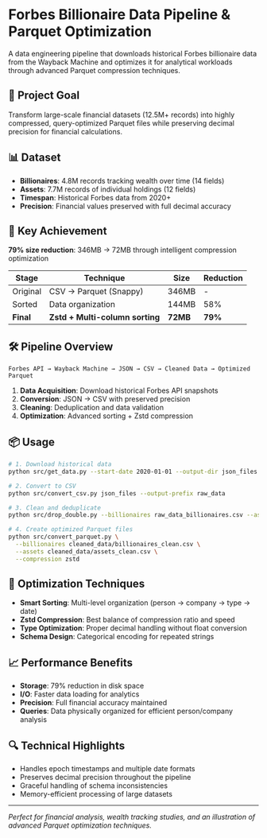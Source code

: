 # Forbes Billionaire Data Pipeline & Parquet Optimization

A data engineering pipeline that downloads historical Forbes billionaire data from the Wayback Machine and optimizes it for analytical workloads through advanced Parquet compression techniques.

## 🎯 Project Goal

Transform large-scale financial datasets (12.5M+ records) into highly compressed, query-optimized Parquet files while preserving decimal precision for financial calculations.

## 📊 Dataset

- **Billionaires**: 4.8M records tracking wealth over time (14 fields)
- **Assets**: 7.7M records of individual holdings (12 fields)
- **Timespan**: Historical Forbes data from 2020+
- **Precision**: Financial values preserved with full decimal accuracy

## 🚀 Key Achievement

**79% size reduction**: 346MB → 72MB through intelligent compression optimization

| Stage | Technique | Size | Reduction |
|-------|-----------|------|-----------|
| Original | CSV → Parquet (Snappy) | 346MB | - |
| Sorted | Data organization | 144MB | 58% |
| **Final** | **Zstd + Multi-column sorting** | **72MB** | **79%** |

## 🛠️ Pipeline Overview

```
Forbes API → Wayback Machine → JSON → CSV → Cleaned Data → Optimized Parquet
```

1. **Data Acquisition**: Download historical Forbes API snapshots
2. **Conversion**: JSON → CSV with preserved precision
3. **Cleaning**: Deduplication and data validation
4. **Optimization**: Advanced sorting + Zstd compression

## 📦 Usage

```bash
# 1. Download historical data
python src/get_data.py --start-date 2020-01-01 --output-dir json_files

# 2. Convert to CSV
python src/convert_csv.py json_files --output-prefix raw_data

# 3. Clean and deduplicate
python src/drop_double.py --billionaires raw_data_billionaires.csv --assets raw_data_assets.csv

# 4. Create optimized Parquet files
python src/convert_parquet.py \
  --billionaires cleaned_data/billionaires_clean.csv \
  --assets cleaned_data/assets_clean.csv \
  --compression zstd
```

## 🔧 Optimization Techniques

- **Smart Sorting**: Multi-level organization (person → company → type → date)
- **Zstd Compression**: Best balance of compression ratio and speed
- **Type Optimization**: Proper decimal handling without float conversion
- **Schema Design**: Categorical encoding for repeated strings

## 📈 Performance Benefits

- **Storage**: 79% reduction in disk space
- **I/O**: Faster data loading for analytics
- **Precision**: Full financial accuracy maintained
- **Queries**: Data physically organized for efficient person/company analysis

## 🔍 Technical Highlights

- Handles epoch timestamps and multiple date formats
- Preserves decimal precision throughout the pipeline
- Graceful handling of schema inconsistencies
- Memory-efficient processing of large datasets

---

*Perfect for financial analysis, wealth tracking studies, and an illustration of advanced Parquet optimization techniques.*
